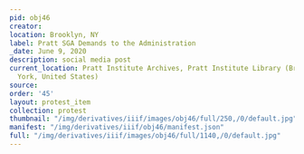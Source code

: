 ```yaml
---
pid: obj46
creator: 
location: Brooklyn, NY
label: Pratt SGA Demands to the Administration
_date: June 9, 2020
description: social media post
current_location: Pratt Institute Archives, Pratt Institute Library (Brooklyn, New
  York, United States)
source: 
order: '45'
layout: protest_item
collection: protest
thumbnail: "/img/derivatives/iiif/images/obj46/full/250,/0/default.jpg"
manifest: "/img/derivatives/iiif/obj46/manifest.json"
full: "/img/derivatives/iiif/images/obj46/full/1140,/0/default.jpg"
---
```

